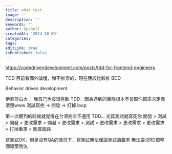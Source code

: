 ```yaml
---
title: what test
image: ''
description: ''
keywords: ''
author: Opshell
createdAt: '2024-10-09'
categories: 
tags: 
editLink: true
isPublished: false
---
```

https://codedrivendevelopment.com/posts/tdd-for-frontend-engineers

TDD 目前看國外論壇，蠻不推崇的，現在應該比較推 BDD

Behavior driven development

伊莉莎白大：
我自己也沒很喜歡 TDD，因為遇到的團隊根本不會幫你把需求定義清楚www
測試寫完 -> 開發 -> 打掉 loop

第一次聽到的時候就覺得在台灣完全不適用 TDD...
光寫測試就寫死你
開發 > 測試 > 開發 > 更改需求 > 開發 > 更改需求 > 測試 > 更改需求 > 更改需求 > 更改需求 > 打掉重來 > 刪庫跑路


寫測試OK，但是沒有QA的情況下，寫測試無法保證測試涵蓋率
無法要求RD把整個專案側汍
